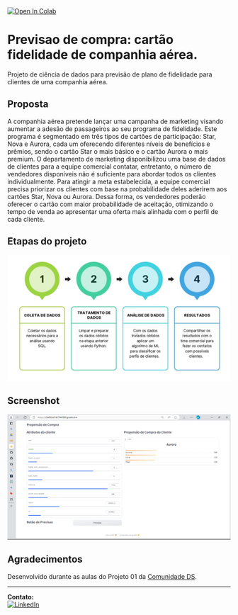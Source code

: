 <a target="_blank" href="https://colab.research.google.com/github/Alan-oliveir/previsao_cartao_fidelidade/blob/main/Projeto_01.ipynb">
  <img src="https://colab.research.google.com/assets/colab-badge.svg" alt="Open In Colab"/>
</a>

# Previsao de compra: cartão fidelidade de companhia aérea.
Projeto de ciência de dados para previsão de plano de fidelidade para clientes de uma companhia aérea.

## Proposta
A companhia aérea pretende lançar uma campanha de marketing visando aumentar a adesão de passageiros ao seu programa de fidelidade. Este programa é segmentado em três tipos de cartões de participação: Star, Nova e Aurora, cada um oferecendo diferentes níveis de benefícios e prêmios, sendo o cartão Star o mais básico e o cartão Aurora o mais premium. O departamento de marketing disponibilizou uma base de dados de clientes para a equipe comercial contatar, entretanto, o número de vendedores disponíveis não é suficiente para abordar todos os clientes individualmente. Para atingir a meta estabelecida, a equipe comercial precisa priorizar os clientes com base na probabilidade deles aderirem aos cartões Star, Nova ou Aurora. Dessa forma, os vendedores poderão oferecer o cartão com maior probabilidade de aceitação, otimizando o tempo de venda ao apresentar uma oferta mais alinhada com o perfil de cada cliente.

## Etapas do projeto
![img](https://github.com/Alan-oliveir/previsao_cartao_fidelidade/blob/main/Imagens/project-01.jpg)

## Screenshot
![screen](https://github.com/Alan-oliveir/previsao_cartao_fidelidade/blob/main/Imagens/screenshot.png)

## Agradecimentos   
Desenvolvido durante as aulas do Projeto 01 da [Comunidade DS](https://www.youtube.com/@ComunidadeDS/videos).
___
**Contato:**  
[![LinkedIn](https://img.shields.io/badge/LinkedIn-0077B5?style=for-the-badge&logo=linkedin&logoColor=white)](https://www.linkedin.com/in/alan-ogoncalves)
